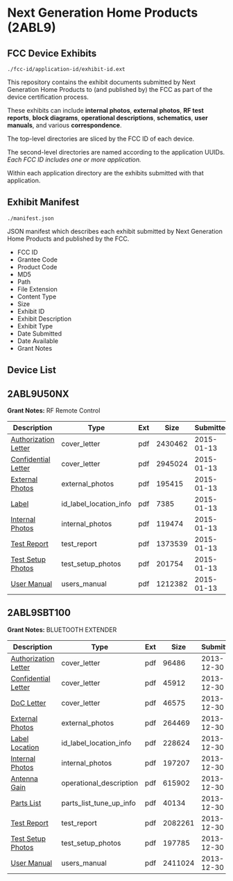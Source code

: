 # Next Generation Home Products (2ABL9)
## FCC Device Exhibits

```
./fcc-id/application-id/exhibit-id.ext
```

This repository contains the exhibit documents submitted by Next Generation Home Products to (and published by) the FCC as part of the device certification process.

These exhibits can include **internal photos**, **external photos**, **RF test reports**, **block diagrams**, **operational descriptions**, **schematics**, **user manuals**, and various **correspondence**.

The top-level directories are sliced by the FCC ID of each device.

The second-level directories are named according to the application UUIDs. *Each FCC ID includes one or more application.*

Within each application directory are the exhibits submitted with that application. 

## Exhibit Manifest

```
./manifest.json
```

JSON manifest which describes each exhibit submitted by Next Generation Home Products and published by the FCC.

- FCC ID
- Grantee Code
- Product Code
- MD5
- Path
- File Extension
- Content Type
- Size
- Exhibit ID
- Exhibit Description
- Exhibit Type
- Date Submitted
- Date Available
- Grant Notes

## Device List
## 2ABL9U50NX
**Grant Notes:** RF Remote Control

| Description | Type | Ext | Size | Submitted | Available |
| ----------- | ---- | --- | ---- | --------- | --------- |
| [Authorization Letter](2ABL9U50NX/2c5d87e9db956db363b3623723326bd2/2498266.pdf) | cover_letter | pdf | 2430462 | 2015-01-13 | 2015-01-13 |
| [Confidential Letter](2ABL9U50NX/2c5d87e9db956db363b3623723326bd2/2498267.pdf) | cover_letter | pdf | 2945024 | 2015-01-13 | 2015-01-13 |
| [External Photos](2ABL9U50NX/2c5d87e9db956db363b3623723326bd2/2498262.pdf) | external_photos | pdf | 195415 | 2015-01-13 | 2015-07-12 |
| [Label](2ABL9U50NX/2c5d87e9db956db363b3623723326bd2/2498269.pdf) | id_label_location_info | pdf | 7385 | 2015-01-13 | 2015-01-13 |
| [Internal Photos](2ABL9U50NX/2c5d87e9db956db363b3623723326bd2/2498263.pdf) | internal_photos | pdf | 119474 | 2015-01-13 | 2015-07-12 |
| [Test Report](2ABL9U50NX/2c5d87e9db956db363b3623723326bd2/2498268.pdf) | test_report | pdf | 1373539 | 2015-01-13 | 2015-01-13 |
| [Test Setup Photos](2ABL9U50NX/2c5d87e9db956db363b3623723326bd2/2498264.pdf) | test_setup_photos | pdf | 201754 | 2015-01-13 | 2015-07-12 |
| [User Manual](2ABL9U50NX/2c5d87e9db956db363b3623723326bd2/2498265.pdf) | users_manual | pdf | 1212382 | 2015-01-13 | 2015-07-12 |
## 2ABL9SBT100
**Grant Notes:** BLUETOOTH EXTENDER

| Description | Type | Ext | Size | Submitted | Available |
| ----------- | ---- | --- | ---- | --------- | --------- |
| [Authorization Letter](2ABL9SBT100/a3065b8f86904a234303393152356826/2154031.pdf) | cover_letter | pdf | 96486 | 2013-12-30 | 2013-12-30 |
| [Confidential Letter](2ABL9SBT100/a3065b8f86904a234303393152356826/2154032.pdf) | cover_letter | pdf | 45912 | 2013-12-30 | 2013-12-30 |
| [DoC Letter](2ABL9SBT100/a3065b8f86904a234303393152356826/2154033.pdf) | cover_letter | pdf | 46575 | 2013-12-30 | 2013-12-30 |
| [External Photos](2ABL9SBT100/a3065b8f86904a234303393152356826/2154034.pdf) | external_photos | pdf | 264469 | 2013-12-30 | 2013-12-30 |
| [Label Location](2ABL9SBT100/a3065b8f86904a234303393152356826/2154036.pdf) | id_label_location_info | pdf | 228624 | 2013-12-30 | 2013-12-30 |
| [Internal Photos](2ABL9SBT100/a3065b8f86904a234303393152356826/2154035.pdf) | internal_photos | pdf | 197207 | 2013-12-30 | 2013-12-30 |
| [Antenna Gain](2ABL9SBT100/a3065b8f86904a234303393152356826/2154030.pdf) | operational_description | pdf | 615902 | 2013-12-30 | 2013-12-30 |
| [Parts List](2ABL9SBT100/a3065b8f86904a234303393152356826/2154037.pdf) | parts_list_tune_up_info | pdf | 40134 | 2013-12-30 | 2013-12-30 |
| [Test Report](2ABL9SBT100/a3065b8f86904a234303393152356826/2154038.pdf) | test_report | pdf | 2082261 | 2013-12-30 | 2013-12-30 |
| [Test Setup Photos](2ABL9SBT100/a3065b8f86904a234303393152356826/2154039.pdf) | test_setup_photos | pdf | 197785 | 2013-12-30 | 2013-12-30 |
| [User Manual](2ABL9SBT100/a3065b8f86904a234303393152356826/2154040.pdf) | users_manual | pdf | 2411024 | 2013-12-30 | 2013-12-30 |
